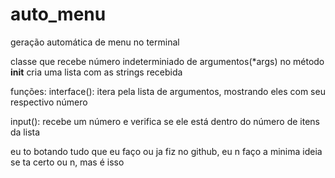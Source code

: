 # auto_menu
geração automática de menu no terminal

classe que recebe número indeterminiado de argumentos(*args) no método __init__
cria uma lista com as strings recebida

funções:
  interface():
      itera pela lista de argumentos, mostrando eles com seu respectivo número
     
  input():
     recebe um número e verifica se ele está dentro do número de itens da lista
     
     
     
     
     

















eu to botando tudo que eu faço ou ja fiz no github, eu n faço a minima ideia se ta certo ou n, mas é isso
